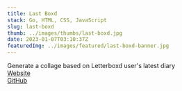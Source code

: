 ```yaml
---
title: Last Boxd
stack: Go, HTML, CSS, JavaScript
slug: last-boxd
thumb: ../images/thumbs/last-boxd.jpg
date: 2023-01-07T03:10:37Z
featuredImg: ../images/featured/last-boxd-banner.jpg
---
```


Generate a collage based on Letterboxd user's latest diary  
[Website](https://last-boxd.vercel.app/)  
[GitHub](https://github.com/sngbd/last-boxd)  